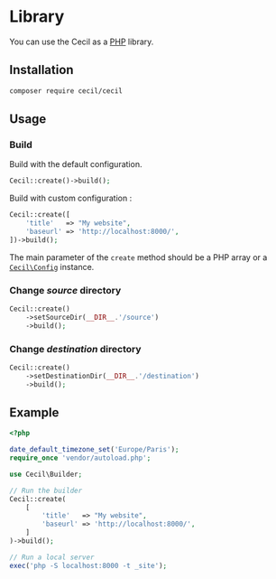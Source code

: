 <!--
description: "Use Cecil as a PHP library."
date: 2023-04-19
-->
# Library

You can use the Cecil as a [PHP](https://www.php.net) library.

## Installation

```bash
composer require cecil/cecil
```

## Usage

### Build

Build with the default configuration.

```php
Cecil::create()->build();
```

Build with custom configuration :

```php
Cecil::create([
    'title'   => "My website",
    'baseurl' => 'http://localhost:8000/',
])->build();
```

The main parameter of the `create` method should be a PHP array or a [`Cecil\Config`](https://github.com/Cecilapp/Cecil/blob/master/src/Config.php) instance.

### Change _source_ directory

```php
Cecil::create()
    ->setSourceDir(__DIR__.'/source')
    ->build();
```

### Change _destination_ directory

```php
Cecil::create()
    ->setDestinationDir(__DIR__.'/destination')
    ->build();
```

## Example

```php
<?php

date_default_timezone_set('Europe/Paris');
require_once 'vendor/autoload.php';

use Cecil\Builder;

// Run the builder
Cecil::create(
    [
        'title'   => "My website",
        'baseurl' => 'http://localhost:8000/',
    ]
)->build();

// Run a local server
exec('php -S localhost:8000 -t _site');
```
